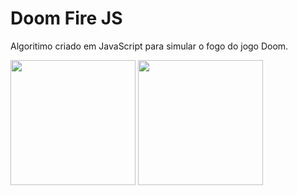 # Doom Fire JS

Algoritimo criado em JavaScript para simular o fogo do jogo Doom.

<img src="./README/fire.gif" width="200" />
<img src="./README/debug-fire.gif" width="200" />